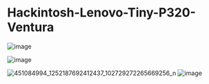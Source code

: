 # Hackintosh-Lenovo-Tiny-P320-Ventura
![image](https://github.com/user-attachments/assets/e5119873-8d99-4898-a025-98397b177093)

![image](https://github.com/user-attachments/assets/d493f8e9-e915-4f9d-a25d-9d3859c6fcae)

![451084994_1252187692412437_102729272265669256_n](https://github.com/user-attachments/assets/8d02b638-d18c-4122-8d03-aacc8186cfcd)
![image](https://github.com/user-attachments/assets/b655afd4-5d9d-4430-a95c-a8a9d36ce807)

